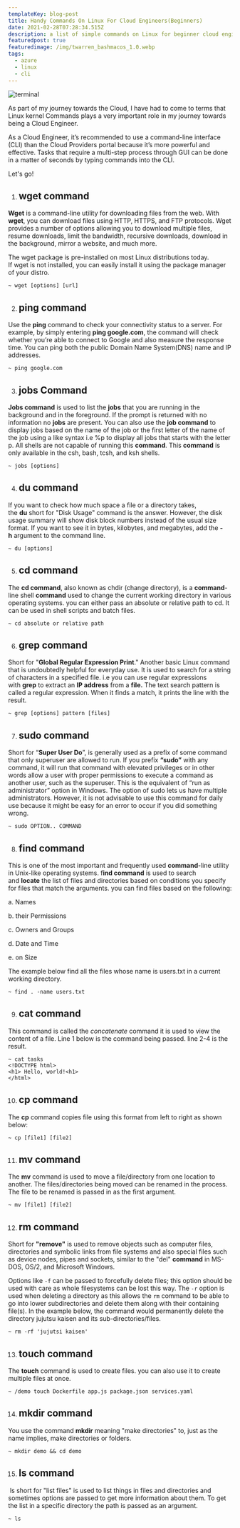 ```yaml
---
templateKey: blog-post
title: Handy Commands On Linux For Cloud Engineers(Beginners)
date: 2021-02-28T07:28:34.515Z
description: a list of simple commands on Linux for beginner cloud engineers.
featuredpost: true
featuredimage: /img/twarren_bashmacos_1.0.webp
tags:
  - azure
  - linux
  - cli
---
```

![terminal](/img/twarren_bashmacos_1.0.webp "mac terminal")



As part of my journey towards the Cloud, I have had to come to terms that Linux kernel Commands plays a very important role in my journey towards being a Cloud Engineer.

As a Cloud Engineer, it’s recommended to use a command-line interface (CLI) than the Cloud Providers portal because it’s more powerful and effective. Tasks that require a multi-step process through GUI can be done in a matter of seconds by typing commands into the CLI.

Let's go!

1. ## **wget command**

**Wget** is a command-line utility for downloading files from the web. With **wget**, you can download files using HTTP, HTTPS, and FTP protocols. Wget provides a number of options allowing you to download multiple files, resume downloads, limit the bandwidth, recursive downloads, download in the background, mirror a website, and much more. 

The wget package is pre-installed on most Linux distributions today. If wget is not installed, you can easily install it using the package manager of your distro.

```
~ wget [options] [url]
```

2. ## **ping command**

Use the **ping** command to check your connectivity status to a server. For example, by simply entering **ping google.com**, the command will check whether you’re able to connect to Google and also measure the response time. You can ping both the public Domain Name System(DNS) name and IP addresses.

```
~ ping google.com
```

3. ## **jobs Command** 

**Jobs command** is used to list the **jobs** that you are running in the background and in the foreground. If the prompt is returned with no information no **jobs** are present. You can also use the **job command** to display jobs based on the name of the job or the first letter of the name of the job using a like syntax i.e %p to display all jobs that starts with the letter p. All shells are not capable of running this **command**. This **command** is only available in the csh, bash, tcsh, and ksh shells.

```
~ jobs [options]
```

4. ## **du command**

If you want to check how much space a file or a directory takes, the **du** short for "Disk Usage" command is the answer. However, the disk usage summary will show disk block numbers instead of the usual size format. If you want to see it in bytes, kilobytes, and megabytes, add the **\-h** argument to the command line.

```
~ du [options]
```

5. ## **cd command**

The **cd command**, also known as chdir (change directory), is a **command**-line shell **command** used to change the current working directory in various operating systems. you can either pass an absolute or relative path to cd. It can be used in shell scripts and batch files.

```
~ cd absolute or relative path
```

6. ## **grep command**

Short for "**Global Regular Expression Print**." Another basic Linux command that is undoubtedly helpful for everyday use. It is used to search for a string of characters in a specified file. i.e you can use regular expressions with **grep** to extract an **IP address** from a **file.** The text search pattern is called a regular expression. When it finds a match, it prints the line with the result.

```
~ grep [options] pattern [files]
```

7. ## **sudo command**

Short for “**Super User Do**”,  is generally used as a prefix of some command that only superuser are allowed to run. If you prefix **“sudo”** with any command, it will run that command with elevated privileges or in other words allow a user with proper permissions to execute a command as another user, such as the superuser. This is the equivalent of “run as administrator” option in Windows. The option of sudo lets us have multiple administrators. However, it is not advisable to use this command for daily use because it might be easy for an error to occur if you did something wrong.

```
~ sudo OPTION.. COMMAND
```

8. ## **find command**

This is one of the most important and frequently used **command**-line utility in Unix-like operating systems. f**ind command** is used to search and **locate** the list of files and directories based on conditions you specify for files that match the arguments. you can find files based on the following:

   a. Names

   b. their Permissions

   c. Owners and Groups

   d. Date and Time

   e. on Size

 The example below find all the files whose name is users.txt in a current working   directory.

```
~ find . -name users.txt
```

9. ## **cat command**

This command is called the *concatenate* command it is used to view the content of a file. Line 1 below is the command being passed. line 2-4 is the result.

```
~ cat tasks
<!DOCTYPE html>
<h1> Hello, world!<h1>
</html>
```

10. ## **cp command**

The **cp** command copies file using this format from left to right as shown below:

```
~ cp [file1] [file2]
```

11. ## **mv command**

The **mv** command is used to move a file/directory from one location to another. The files/directories being moved can be renamed in the process. The file to be renamed is passed in as the first argument.

```
~ mv [file1] [file2]
```

12. ## **rm command**

Short for **"remove"** is used to remove objects such as computer files, directories and symbolic links from file systems and also special files such as device nodes, pipes and sockets, similar to the "del" **command** in MS-DOS, OS/2, and Microsoft Windows.

Options like `-f` can be passed to forcefully delete files; this option should be used with care as whole filesystems can be lost this way. The `-r` option is used when deleting a directory as this allows the `rm` command to be able to go into lower subdirectories and delete them along with their containing file(s). In the example below, the command would permanently delete the directory jujutsu kaisen and its sub-directories/files.

```
~ rm -rf 'jujutsi kaisen'
```

13. ## **touch command**

The **touch** command is used to create files. you can also use it to create multiple files at once.

```
~ /demo touch Dockerfile app.js package.json services.yaml
```

14. ## **mkdir command**

You use the command **mkdir** meaning "make directories" to, just as the name implies, make directories or folders.

```
~ mkdir demo && cd demo
```

15. ## **ls command**

 ls short for "list files" is used to list things in files and directories and sometimes options are passed to get more information about them. To get the list in a specific directory the path is passed as an argument.

```
~ ls
```